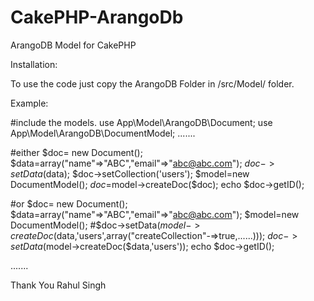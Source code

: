 # CakePHP-ArangoDb
ArangoDB Model for CakePHP

Installation:

To use the code just copy the ArangoDB Folder in /src/Model/ folder.


Example:

#include the models.
use App\Model\ArangoDB\Document;
use App\Model\ArangoDB\DocumentModel;
.......

#either
$doc= new Document();
$data=array("name"=>"ABC","email"=>"abc@abc.com");
$doc->setData($data);
$doc->setCollection('users');
$model=new DocumentModel();
$doc=$model->createDoc($doc);
echo $doc->getID();

#or
$doc= new Document();
$data=array("name"=>"ABC","email"=>"abc@abc.com");
$model=new DocumentModel();
#$doc->setData($model->createDoc($data,'users',array("createCollection"-=>true,......)));
$doc->setData($model->createDoc($data,'users'));
echo $doc->getID();

.......


Thank You
Rahul Singh
